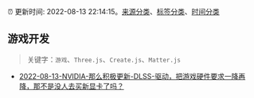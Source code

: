 :alarm_clock: 更新时间: 2022-08-13 22:14:15。[来源分类](../README.md)、[标签分类](../TAGS.md)、[时间分类](../TIMELINE.md)

## 游戏开发


> 关键字：`游戏`、`Three.js`、`Create.js`、`Matter.js`



- [2022-08-13-NVIDIA-那么积极更新-DLSS-驱动，把游戏硬件要求一降再降，那不是没人去买新显卡了吗？](https://www.v2ex.com/t/872661) 